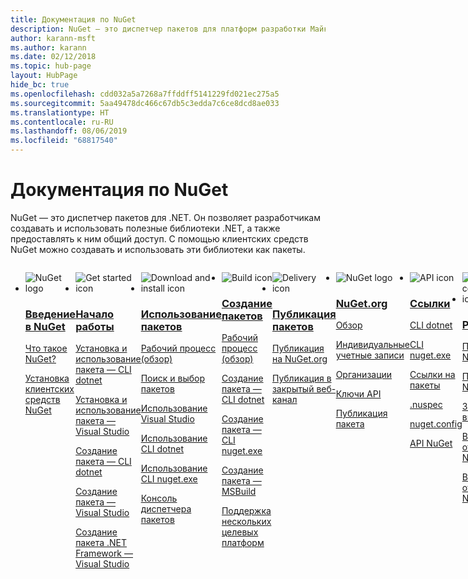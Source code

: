 ```yaml
---
title: Документация по NuGet
description: NuGet — это диспетчер пакетов для платформ разработки Майкрософт, включая .NET. Клиентские средства NuGet обеспечивают создание и использование пакетов.
author: karann-msft
ms.author: karann
ms.date: 02/12/2018
ms.topic: hub-page
layout: HubPage
hide_bc: true
ms.openlocfilehash: cdd032a5a7268a7ffddff5141229fd021ec275a5
ms.sourcegitcommit: 5aa49478dc466c67db5c3edda7c6ce8dcd8ae033
ms.translationtype: HT
ms.contentlocale: ru-RU
ms.lasthandoff: 08/06/2019
ms.locfileid: "68817540"
---
```

<div id="main" class="v2">
    <div class="container">
        <h1>Документация по NuGet</h1>
        <p>NuGet — это диспетчер пакетов для .NET. Он позволяет разработчикам создавать и использовать полезные библиотеки .NET, а также предоставлять к ним общий доступ. С помощью клиентских средств NuGet можно создавать и использовать эти библиотеки как пакеты.</p> 

<ul id="index1" class="cardsF panelContent singlePanelContent cols cols4" style="float: left; display: flex!important;">
    <li>
        <div class="cardSize">
            <div class="cardPadding">
                <div class="card">
                    <div class="cardImageOuter">
                        <div class="cardImage">
                            <img src="https://docs.microsoft.com/media/logos/logo_nuget.svg" alt="NuGet logo" />
                        </div>
                    </div>
                    <div class="cardText">
                        <h3><a href="what-is-nuget.md">Введение в NuGet</a></h3>
                        <p>
                            <a href="what-is-nuget.md">Что такое NuGet?</a>
                        </p>
                        <p>
                            <a href="install-nuget-client-tools.md">Установка клиентских средств NuGet</a>
                        </p>
                    </div>
                </div>
            </div>
        </div>
    </li>
    <li>
        <div class="cardSize">
            <div class="cardPadding">
                <div class="card">
                    <div class="cardImageOuter">
                        <div class="cardImage">
                            <img src="https://docs.microsoft.com/media/common/i_get-started.svg" alt="Get started icon" />
                        </div>
                    </div>
                    <div class="cardText">
                        <h3><a href="install-nuget-client-tools.md">Начало работы</a></h3>
                        <p>
                            <a href="quickstart/install-and-use-a-package-using-the-dotnet-cli.md">Установка и использование пакета — CLI dotnet</a>
                        </p>
                        <p>
                            <a href="quickstart/install-and-use-a-package-in-visual-studio.md">Установка и использование пакета — Visual Studio</a>
                        </p>
                        <p>
                            <a href="quickstart/create-and-publish-a-package-using-the-dotnet-cli.md">Создание пакета — CLI dotnet</a>
                        </p>
                        <p>
                            <a href="quickstart/create-and-publish-a-package-using-visual-studio.md">Создание пакета — Visual Studio</a>
                        </p>
                        <p>
                            <a href="quickstart/create-and-publish-a-package-using-visual-studio-net-framework.md">Создание пакета .NET Framework — Visual Studio</a>
                        </p>
                    </div>
                </div>
            </div>
        </div>
    </li>
    <li>
        <div class="cardSize">
            <div class="cardPadding">
                <div class="card">
                    <div class="cardImageOuter">
                        <div class="cardImage">
                            <img src="https://docs.microsoft.com//media/common/i_download-install.svg" alt="Download and install icon" />
                        </div>
                    </div>
                    <div class="cardText">
                        <h3><a href="consume-packages/overview-and-workflow.md">Использование пакетов</a></h3>
                        <p>
                            <a href="consume-packages/overview-and-workflow.md">Рабочий процесс (обзор)</a>
                        </p>
                        <p>
                            <a href="consume-packages/finding-and-choosing-packages.md">Поиск и выбор пакетов</a>
                        </p>
                        <p>
                            <a href="consume-packages/install-use-packages-visual-studio.md">Использование Visual Studio</a>
                        </p>
                        <p>
                            <a href="consume-packages/install-use-packages-dotnet-cli.md">Использование CLI dotnet</a>
                        </p>
                        <p>
                            <a href="consume-packages/install-use-packages-nuget-cli.md">Использование CLI nuget.exe</a>
                        </p>
                        <p>
                            <a href="consume-packages/install-use-packages-powershell.md">Консоль диспетчера пакетов</a>
                        </p>
                    </div>
                </div>
            </div>
        </div>
    </li>
    <li>
        <div class="cardSize">
            <div class="cardPadding">
                <div class="card">
                    <div class="cardImageOuter">
                        <div class="cardImage">
                            <img src="https://docs.microsoft.com/media/common/i_build.svg" alt="Build icon" />
                        </div>
                    </div>
                    <div class="cardText">
                        <h3><a href="create-packages/overview-and-workflow.md">Создание пакетов</a></h3>
                        <p>
                            <a href="create-packages/overview-and-workflow.md">Рабочий процесс (обзор)</a>
                        </p>
                        <p>
                            <a href="create-packages/creating-a-package-dotnet-cli.md">Создание пакета — CLI dotnet</a>
                        </p>
                        <p>
                            <a href="create-packages/creating-a-package.md">Создание пакета — CLI nuget.exe</a>
                        </p>
                        <p>
                            <a href="create-packages/creating-a-package.md">Создание пакета — MSBuild</a>
                        </p>
                        <p>
                            <a href="create-packages/multiple-target-frameworks-project-file.md">Поддержка нескольких целевых платформ</a>
                        </p>
                    </div>
                </div>
            </div>
        </div>
    </li>
        <li>
        <div class="cardSize">
            <div class="cardPadding">
                <div class="card">
                    <div class="cardImageOuter">
                        <div class="cardImage">
                            <img src="https://docs.microsoft.com/media/common/i_delivery.svg" alt="Delivery icon" />
                        </div>
                    </div>
                    <div class="cardText">
                        <h3><a href="nuget-org/publish-a-package.md">Публикация пакетов</a></h3>
                        <p>
                            <a href="nuget-org/publish-a-package.md">Публикация на NuGet.org</a>
                        </p>
                        <p>
                            <a href="hosting-packages/overview.md">Публикация в закрытый веб-канал</a>
                        </p>
                    </div>
                </div>
            </div>
        </div>
    </li>
    <li>
        <div class="cardSize">
            <div class="cardPadding">
                <div class="card">
                    <div class="cardImageOuter">
                        <div class="cardImage">
                            <img src="https://docs.microsoft.com/media/logos/logo_nuget.svg" alt="NuGet logo" />
                        </div>
                    </div>
                    <div class="cardText">
                        <h3><a href="nuget-org/overview-nuget-org.md">NuGet.org</a></h3>
                        <p>
                            <a href="nuget-org/overview-nuget-org.md">Обзор</a>
                        </p>
                        <p>
                            <a href="nuget-org/individual-accounts.md">Индивидуальные учетные записи</a>
                        </p>
                        <p>
                            <a href="nuget-org/organizations-on-nuget-org.md">Организации</a>
                        </p>
                        <p>
                            <a href="nuget-org/scoped-api-keys.md">Ключи API</a>
                        </p>
                        <p>
                            <a href="nuget-org/publish-a-package.md">Публикация пакета</a>
                        </p>
                    </div>
                </div>
            </div>
        </div>
    </li>
        <li>
        <div class="cardSize">
            <div class="cardPadding">
                <div class="card">
                    <div class="cardImageOuter">
                        <div class="cardImage">
                            <img src="https://docs.microsoft.com/media/common/i_reference.svg" alt="API icon" />
                        </div>
                    </div>
                    <div class="cardText">
                        <h3><a href="reference/nuspec.md">Ссылки</a></h3>
                        <p>
                            <a href="reference/dotnet-commands.md">CLI dotnet</a>
                        </p>
                        <p>
                            <a href="reference/nuget-exe-cli-reference.md">CLI nuget.exe</a>
                        <p>
                            <a href="consume-packages/package-references-in-project-files.md">Ссылки на пакеты</a>
                        </p>
                        </p>
                        <p>
                            <a href="reference/nuspec.md">.nuspec</a>
                        </p>
                        <p>
                            <a href="reference/nuget-config-file.md">nuget.config</a>
                        </p>
                        <p>
                            <a href="api/overview.md">API NuGet</a>
                        </p>
                    </div>
                </div>
            </div>
        </div>
    </li>
    <li>
        <div class="cardSize">
            <div class="cardPadding">
                <div class="card">
                    <div class="cardImageOuter">
                        <div class="cardImage">
                            <img src="https://docs.microsoft.com//media/common/i_multi-connect.svg" alt="Multi-connect icon" />
                        </div>
                    </div>
                    <div class="cardText">
                        <h3><a href="policies/governance.md">Ресурсы</a></h3>
                        <p>
                            <a href="policies/governance.md">Политики — NuGet</a>
                        </p>
                        <p>
                            <a href="nuget-org/policies/data-requests.md">Политики — NuGet.org</a>
                        </p>
                        <p>
                            <a href="release-notes/known-issues.md">Заметки о выпуске</a>
                        </p>
                        <p>
                            <a href="faqs/nuget-faq.md">Вопросы и ответы: NuGet</a>
                        </p>
                        <p>
                            <a href="nuget-org/nuget-org-faq.md">Вопросы и ответы: NuGet.org</a>
                        </p>
                    </div>
                </div>
            </div>
        </div>
    </li>
</ul>
    </div>
</div>
